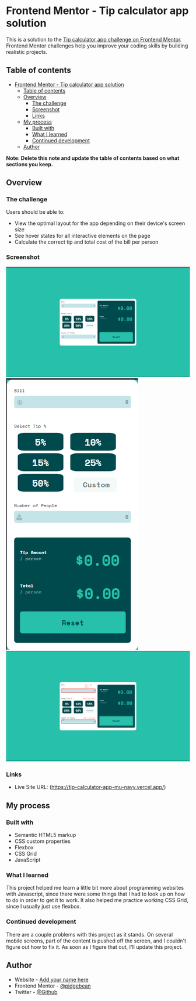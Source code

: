 # Frontend Mentor - Tip calculator app solution

This is a solution to the [Tip calculator app challenge on Frontend Mentor](https://www.frontendmentor.io/challenges/tip-calculator-app-ugJNGbJUX). Frontend Mentor challenges help you improve your coding skills by building realistic projects.

## Table of contents

- [Frontend Mentor - Tip calculator app solution](#frontend-mentor---tip-calculator-app-solution)
  - [Table of contents](#table-of-contents)
  - [Overview](#overview)
    - [The challenge](#the-challenge)
    - [Screenshot](#screenshot)
    - [Links](#links)
  - [My process](#my-process)
    - [Built with](#built-with)
    - [What I learned](#what-i-learned)
    - [Continued development](#continued-development)
  - [Author](#author)

**Note: Delete this note and update the table of contents based on what sections you keep.**

## Overview

### The challenge

Users should be able to:

- View the optimal layout for the app depending on their device's screen size
- See hover states for all interactive elements on the page
- Calculate the correct tip and total cost of the bill per person

### Screenshot

![](/Finished_pictures/finished_desktop.png)
![](/Finished_pictures/finished_mobile.png)
![](/Finished_pictures/finished_error.png)


### Links

- Live Site URL: (https://tip-calculator-app-mu-navy.vercel.app/)

## My process

### Built with

- Semantic HTML5 markup
- CSS custom properties
- Flexbox
- CSS Grid
- JavaScript

### What I learned

This project helped me learn a little bit more about programming websites with Javascript, since there were some things that I had to look up on how to do in order to get it to work. It also helped me practice working CSS Grid, since I usually just use flexbox.


### Continued development

There are a couple problems with this project as it stands. On several mobile screens, part of the content is pushed off the screen, and I couldn't figure out how to fix it. As soon as I figure that out, I'll update this project.

## Author

- Website - [Add your name here](https://www.your-site.com)
- Frontend Mentor - [@pidgebean](https://www.frontendmentor.io/profile/pidgebean)
- Twitter - [@Github](https://github.com/pidgebean)

